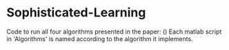 # Sophisticated-Learning

Code to run all four algorithms presented in the paper: ()
Each matlab script in 'Algorithms' is named according to the algorithm it implements.
